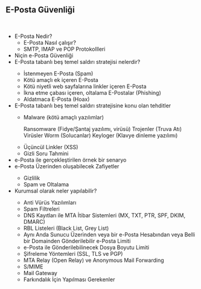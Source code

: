 
<h2>E-Posta Güvenliği</h2>
<br>
<ul>
<li>E-Posta Nedir?
<ul>
  <li>E-Posta Nasıl çalışır?</li>
  <li>SMTP, IMAP ve POP Protokollleri</li>
 </ul>
<li>Niçin e-Posta Güvenliği</li>
<li>E-Posta tabanlı beş temel saldırı stratejisi nelerdir?</li>
<ul>
<li>İstenmeyen  E-Posta (Spam)</li>
<li>Kötü amaçlı ek içeren E-Posta</li>
<li>Kötü niyetli web sayfalarına linkler içeren E-Posta</li>  
<li>İkna etme çabası içeren, oltalama E-Postalar (Phishing)</li>
<li>Aldatmaca E-Posta (Hoax)</li>
  </ul>
<li>E-Posta tabanlı beş temel saldırı stratejisine konu olan tehditler</li>
  <ul>
<li>Malware (kötü amaçlı yazılımlar)</li> 
   <p>Ransomware (Fidye/Şantaj yazılımı, virüsü)
    	Trojenler (Truva Atı)
    	Virüsler
    	Worm (Solucanlar)
     Keyloger (Klavye dinleme yazılımı)</p>
<li>Üçüncül Linkler (XSS)</li>
<li>Gizli Soru Tahmini</li>
</ul>
<li>e-Posta ile gerçekleştirilen örnek bir senaryo</li>  
<li>e-Posta Üzerinden oluşabilecek Zafiyetler</li>
<ul>
<li>Gizlilik</li>
<li>Spam ve Oltalama</li>
</ul>
<li>Kurumsal olarak neler yapılabilir?</li>
<ul> 
<li>Anti Vürüs Yazılımları</li>
<li>Spam Filtreleri</li>
<li>DNS Kayıtları ile MTA İtibar Sistemleri (MX, TXT, PTR, SPF, DKIM, DMARC)</li>
<li>RBL Listeleri (Black List, Grey List)</li>
<li>Aynı Anda Sunucu Üzerinden  veya bir e-Posta Hesabından veya Belli bir Domainden Gönderilebilir e-Posta Limiti</li>
<li>e-Posta ile Gönderilebilinecek Dosya Boyutu Limiti</li>
<li>Şifreleme Yöntemleri (SSL, TLS ve PGP)</li>
<li>MTA Relay (Open Relay) ve Anonymous Mail Forwarding</li>
<li>S/MIME</li>
<li>Mail Gateway</li>
<li>Farkındalık İçin Yapılması Gerekenler</li>
</ul>


